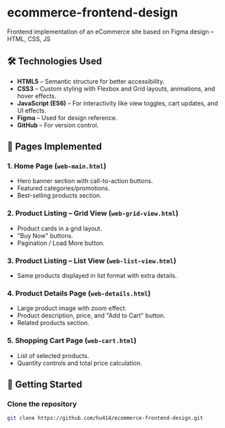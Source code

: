 # ecommerce-frontend-design
Frontend implementation of an eCommerce site based on Figma design – HTML, CSS, JS

## 🛠 Technologies Used
- **HTML5** – Semantic structure for better accessibility.
- **CSS3** – Custom styling with Flexbox and Grid layouts, animations, and hover effects.
- **JavaScript (ES6)** – For interactivity like view toggles, cart updates, and UI effects.
- **Figma** – Used for design reference.
- **GitHub** – For version control.

## 📄 Pages Implemented

### 1. **Home Page** (`web-main.html`)
- Hero banner section with call-to-action buttons.
- Featured categories/promotions.
- Best-selling products section.

### 2. **Product Listing – Grid View** (`web-grid-view.html`)
- Product cards in a grid layout.
- "Buy Now" buttons.
- Pagination / Load More button.

### 3. **Product Listing – List View** (`web-list-view.html`)
- Same products displayed in list format with extra details.

### 4. **Product Details Page** (`web-details.html`)
- Large product image with zoom effect.
- Product description, price, and "Add to Cart" button.
- Related products section.

### 5. **Shopping Cart Page** (`web-cart.html`)
- List of selected products.
- Quantity controls and total price calculation.

## 🚀 Getting Started

### Clone the repository
```bash
git clone https://github.com/hu414/ecommerce-frontend-design.git
